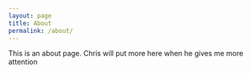 ```yaml
---
layout: page
title: About
permalink: /about/
---
```


This is an about page. Chris will put more here when he gives me more attention